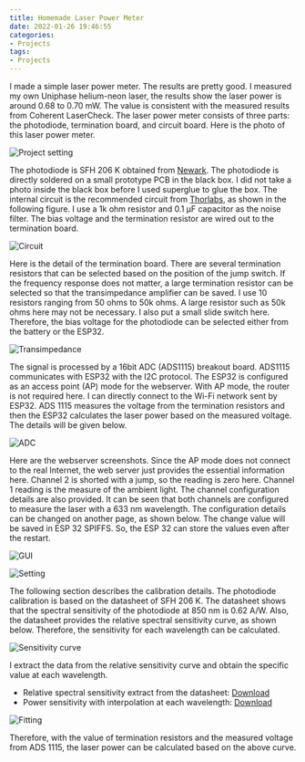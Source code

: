 ```yaml
---
title: Homemade Laser Power Meter
date: 2022-01-26 19:46:55
categories:
- Projects
tags:
- Projects
---
```


I made a simple laser power meter. The results are pretty good. I measured my own Uniphase helium-neon laser, the results show the laser power is around 0.68 to 0.70 mW. The value is consistent with the measured results from Coherent LaserCheck. The laser power meter consists of three parts: the photodiode, termination board, and circuit board. Here is the photo of this laser power meter.

<!-- more -->

![Project setting](/uploads/images/2022/LaserPowerMeter1.jpg)

The photodiode is SFH 206 K obtained from [Newark](https://www.newark.com/ams-osram-group/sfh-206-k/photo-diode-850nm-t-1-3-4/dp/94AC4974?st=sfh%20206%20k). The photodiode is directly soldered on a small prototype PCB in the black box. I did not take a photo inside the black box before I used superglue to glue the box. The internal circuit is the recommended circuit from [Thorlabs](https://www.thorlabs.com/thorproduct.cfm?partnumber=FD11A), as shown in the following figure. I use a 1k ohm resistor and 0.1 μF capacitor as the noise filter. The bias voltage and the termination resistor are wired out to the termination board.

![Circuit](/uploads/images/2022/LaserPowerMeter2.jpg)

Here is the detail of the termination board. There are several termination resistors that can be selected based on the position of the jump switch. If the frequency response does not matter, a large termination resistor can be selected so that the transimpedance amplifier can be saved. I use 10 resistors ranging from 50 ohms to 50k ohms. A large resistor such as 50k ohms here may not be necessary. I also put a small slide switch here. Therefore, the bias voltage for the photodiode can be selected either from the battery or the ESP32.

![Transimpedance](/uploads/images/2022/LaserPowerMeter3.jpg)

The signal is processed by a 16bit ADC (ADS1115) breakout board. ADS1115 communicates with ESP32 with the I2C protocol. The ESP32 is configured as an access point (AP) mode for the webserver. With AP mode, the router is not required here. I can directly connect to the Wi-Fi network sent by ESP32. ADS 1115 measures the voltage from the termination resistors and then the ESP32 calculates the laser power based on the measured voltage. The details will be given below.

![ADC](/uploads/images/2022/LaserPowerMeter4.jpg)

Here are the webserver screenshots. Since the AP mode does not connect to the real Internet, the web server just provides the essential information here. Channel 2 is shorted with a jump, so the reading is zero here. Channel 1 reading is the measure of the ambient light. The channel configuration details are also provided. It can be seen that both channels are configured to measure the laser with a 633 nm wavelength. The configuration details can be changed on another page, as shown below. The change value will be saved in ESP 32 SPIFFS. So, the ESP 32 can store the values even after the restart.

![GUI](/uploads/images/2022/LaserPowerMeter5.jpg)

![Setting](/uploads/images/2022/LaserPowerMeter6.jpg)

The following section describes the calibration details. The photodiode calibration is based on the datasheet of SFH 206 K. The datasheet shows that the spectral sensitivity of the photodiode at 850 nm is 0.62 A/W. Also, the datasheet provides the relative spectral sensitivity curve, as shown below. Therefore, the sensitivity for each wavelength can be calculated.

![Sensitivity curve](/uploads/images/2022/LaserPowerMeter7.jpg)

I extract the data from the relative sensitivity curve and obtain the specific value at each wavelength.

* Relative spectral sensitivity extract from the datasheet: [Download](/uploads/files/2022/RelativeSpectralSensitivity_SFH_206K.csv)
* Power sensitivity with interpolation at each wavelength: [Download](/uploads/files/2022/PowerSensitivity_SFH_206K.csv)

![Fitting](/uploads/images/2022/LaserPowerMeter8.jpg)

Therefore, with the value of termination resistors and the measured voltage from ADS 1115, the laser power can be calculated based on the above curve.
